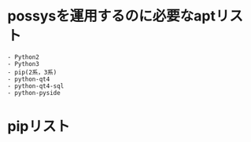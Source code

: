 # possysを運用するのに必要なaptリスト
	- Python2
	- Python3
	- pip(2系，3系)
	- python-qt4
	- python-qt4-sql
	- python-pyside

# pipリスト
	
